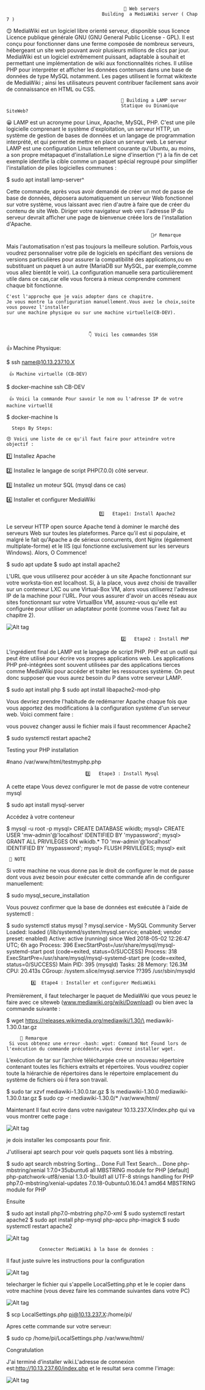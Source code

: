                                                🔎 Web servers 
                                       Building  a MediaWiki server ( Chap 7 )
                                       
   😊 MediaWiki est un logiciel libre orienté serveur, disponible sous licence Licence publique générale GNU (GNU General Public License - GPL). Il est conçu pour fonctionner dans une ferme composée de nombreux serveurs, hébergeant un site web pouvant avoir plusieurs millions de clics par jour.
MediaWiki est un logiciel extrêmement puissant, adaptable à souhait et permettant une implémentation de wiki aux fonctionnalités riches. Il utilise PHP pour interpréter et afficher les données contenues dans une base de données de type MySQL notamment.
Les pages utilisent le format wikitexte de MediaWiki ; ainsi les utilisateurs peuvent contribuer facilement sans avoir de connaissance en HTML ou CSS.

                                              🎾 Building a LAMP server
                                              Statique ou Dinamique SiteWeb?
😀 LAMP est un acronyme pour Linux, Apache, MySQL, PHP. C'est une pile logicielle comprenant le système d'exploitation,
un serveur HTTP, un système de gestion de bases de données et un langage de programmation interprété, et qui permet de mettre en place un serveur web.
   Le serveur LAMP est une configuration Linux tellement courante qu'Ubuntu, au moins, a son propre métapaquet d'installation.Le signe d'insertion (^) à la fin de cet exemple identifie la cible comme un paquet spécial regroupé pour simplifier l'installation de piles logicielles communes : 
   
   $ sudo apt install lamp-server^
   
   Cette commande, après vous avoir demandé de créer un mot de passe de base de données, déposera automatiquement un serveur Web fonctionnel sur votre système, vous laissant avec rien d'autre à faire que de créer du contenu de site Web. Diriger votre navigateur 
   web vers l'adresse IP du serveur devrait afficher une page de bienvenue créée lors de l'installation d'Apache.
   
                                                         🙆‍♂️ Remarque
   
   Mais l'automatisation n'est pas toujours la meilleure solution.
    Parfois,vous voudrez personnaliser votre pile de logiciels en spécifiant des versions de versions particulières 
    pour assurer la compatibilité des applications,ou en substituant 
    un paquet à un autre (MariaDB sur MySQL, par exemple,comme vous allez bientôt le voir).
    La configuration manuelle sera particulièrement utile dans ce cas,car elle vous forcera à mieux comprendre 
    comment chaque bit fonctionne. 
    
    C'est l'approche que je vais adopter dans ce chapitre.
    Je vous montre la configuration manuellement.Vous avez le choix,soite vous pouvez l'installer 
    sur une machine physique ou sur une machine virtuelle(CB-DEV).
                                   
                                  
                                  
                                  👇 Voici les commandes SSH

    
    
   
   👍 Machine Physique:

$ ssh name@10.13.237.10.X 
     
     👍 Machine virtuelle (CB-DEV)

$ docker-machine ssh CB-DEV

     👍 Voici la commande Pour savoir le nom ou l'adresse IP de votre machine virtuellE

$ docker-machine ls
  
      Steps By Steps:
      
    😍 Voici une liste de ce qu'il faut faire pour atteindre votre objectif :
    
 1️⃣ Installez Apache
 
 2️⃣ Installez le langage de script PHP(7.0.0) côté serveur.

 3️⃣ Installez un moteur SQL (mysql dans ce cas)
 
 4️⃣ Installer et configurer MediaWiki
 
                                      1️⃣   Etape1: Install Apache2

Le serveur HTTP open source Apache tend à dominer le marché des serveurs Web sur toutes les plateformes. Parce qu’il est si populaire, et malgré le fait qu'Apache a de sérieux concurrents, dont Nginx (également multiplate-forme) et le IIS (qui fonctionne exclusivement sur les serveurs Windows). Alors, O Commence!

$ sudo apt update
$ sudo apt install apache2

L'URL que vous utiliserez pour accéder à un site Apache fonctionnant sur votre worksta-tion est localhost. Si, à la place, vous avez choisi de travailler sur un conteneur LXC ou une Virtual-Box VM, alors vous utiliserez l'adresse IP de la machine pour l'URL. Pour vous assurer d'avoir un accès réseau aux sites fonctionnant sur votre VirtualBox VM, assurez-vous qu'elle est configurée pour utiliser un adaptateur ponté (comme vous l'avez fait au chapitre 2).

![Alt tag](wik.JPG)

                                              2️⃣   Etape2 : Install PHP
                                              
 L'ingrédient final de LAMP est le langage de script PHP. PHP est un outil qui peut être utilisé pour écrire vos propres applications web. Les applications PHP pré-intégrées sont souvent utilisées par des applications tierces comme MediaWiki pour accéder et traiter les ressources système. On peut donc supposer que vous aurez besoin du P dans votre serveur LAMP.

$ sudo apt install php
$ sudo apt install libapache2-mod-php
 
 Vous devriez prendre l'habitude de redémarrer Apache chaque fois que vous apportez des modifications à la configuration système d'un serveur web. Voici comment faire :
 
 vous pouvez changer aussi le fichier mais il faust recommencer Apache2

$ sudo systemctl restart apache2

Testing your PHP installation

#nano /var/www/html/testmyphp.php
<?php
phpinfo();
?>
                                 
                                 3️⃣   Etape3 : Install Mysql

A cette etape Vous devez configurer le mot de passe de votre conteneur mysql

$ sudo apt install mysql-server

Accédez à votre conteneur

$ mysql -u root -p
mysql> CREATE DATABASE wikidb;
mysql> CREATE USER 'mw-admin'@'localhost' IDENTIFIED BY 'mypassword';
mysql> GRANT ALL PRIVILEGES ON wikidb.* TO 'mw-admin'@'localhost'
                         IDENTIFIED BY 'mypassword';
mysql> FLUSH PRIVILEGES;
mysql> exit


     🎅 NOTE 
 Si votre machine ne vous donne pas le droit de configurer le mot de passe dont vous avez besoin pour exécuter cette commande 
 afin de configurer manuellement:

$ sudo mysql_secure_installation

Vous pouvez confirmer que la base de données est exécutée à l'aide de systemctl :

 $ sudo systemctl status mysql
? mysql.service - MySQL Community Server
Loaded: loaded (/lib/systemd/system/mysql.service;
                      enabled; vendor preset: enabled)
Active: active (running) since Wed 2018-05-02 12:26:47 UTC; 6h ago
Process: 396 ExecStartPost=/usr/share/mysql/mysql-systemd-start post
                   (code=exited, status=0/SUCCESS)
Process: 318 ExecStartPre=/usr/share/mysql/mysql-systemd-start pre
                       (code=exited, status=0/SUCCESS) 
Main PID: 395 (mysqld)
     Tasks: 28
Memory: 126.3M
            CPU: 20.413s
CGroup: /system.slice/mysql.service
           ??395 /usr/sbin/mysqld
           
           
             4️⃣  Etape4 : Installer et configurer MediaWiki

Premièrement, il faut telecharger le paquet de MediaWiki que vous peuez le faire avec ce siteweb (www.mediawiki.org/wiki/Download) ou bien avec la commande suivante :

$ wget https://releases.wikimedia.org/mediawiki/1.30/\
mediawiki-1.30.0.tar.gz

         🤶 Remarque 
     Si vous obtenez une erreur -bash: wget: Command Not Found lors de l'exécution du commande précédente,vous devrez installer wget.
L’exécution de tar sur l’archive téléchargée crée un nouveau répertoire contenant toutes les fichiers extraits et répertoires. Vous voudrez copier toute la hiérarchie de répertoires dans le répertoire emplacement du système de fichiers où il fera son travail.

$ sudo tar xzvf mediawiki-1.30.0.tar.gz
$ ls
mediawiki-1.30.0 mediawiki-1.30.0.tar.gz
$ sudo cp -r mediawiki-1.30.0/* /var/www/html/
 
Maintenant Il faut ecrire dans votre navigateur 10.13.237.X/index.php qui va vous montrer cette page :

![Alt tag](wiikiki.png)



je dois installer les composants pour finir.

J'utiliserai apt search pour voir quels paquets sont liés à mbstring.

$ sudo apt search mbstring
Sorting... Done
Full Text Search... Done
php-mbstring/xenial 1:7.0+35ubuntu6 all
MBSTRING module for PHP [default]
php-patchwork-utf8/xenial 1.3.0-1build1 all
UTF-8 strings handling for PHP
php7.0-mbstring/xenial-updates 7.0.18-0ubuntu0.16.04.1 amd64
MBSTRING module for PHP

Ensuite

$ sudo apt install php7.0-mbstring php7.0-xml
$ sudo systemctl restart apache2
$ sudo apt install php-mysql php-apcu php-imagick
$ sudo systemctl restart apache2

![Alt tag](wiki12.png)

                Connecter MediaWiki à la base de données :
Il faut juste suivre les instructions pour la configuration

![Alt tag](wiki.png)

telecharger le fichier qui s'appelle LocalSetting.php et le le copier dans votre machine (vous devez faire les commande suivantes dans votre PC)

![Alt tag](wiki1.png)

$ scp LocalSettings.php pi@10.13.237.X:/home/pi/

Apres cette commande sur votre serveur:

$ sudo cp /home/pi/LocalSettings.php /var/www/html/


Congratulation 

J'ai terminé d’installer wiki.L'adresse de connexion est:http://10.13.237.60/index.php et le resultat sera comme l'image:

![Alt tag](wiki13.png)




